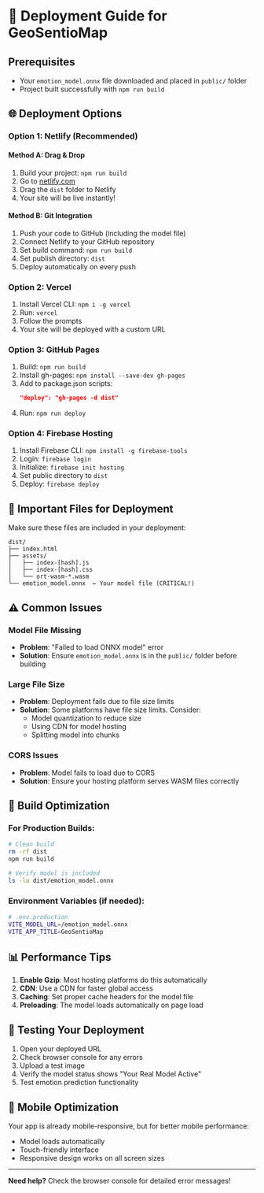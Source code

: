 # 🚀 Deployment Guide for GeoSentioMap

## Prerequisites
- Your `emotion_model.onnx` file downloaded and placed in `public/` folder
- Project built successfully with `npm run build`

## 🌐 Deployment Options

### Option 1: Netlify (Recommended)

#### Method A: Drag & Drop
1. Build your project: `npm run build`
2. Go to [netlify.com](https://netlify.com)
3. Drag the `dist` folder to Netlify
4. Your site will be live instantly!

#### Method B: Git Integration
1. Push your code to GitHub (including the model file)
2. Connect Netlify to your GitHub repository
3. Set build command: `npm run build`
4. Set publish directory: `dist`
5. Deploy automatically on every push

### Option 2: Vercel

1. Install Vercel CLI: `npm i -g vercel`
2. Run: `vercel`
3. Follow the prompts
4. Your site will be deployed with a custom URL

### Option 3: GitHub Pages

1. Build: `npm run build`
2. Install gh-pages: `npm install --save-dev gh-pages`
3. Add to package.json scripts:
   ```json
   "deploy": "gh-pages -d dist"
   ```
4. Run: `npm run deploy`

### Option 4: Firebase Hosting

1. Install Firebase CLI: `npm install -g firebase-tools`
2. Login: `firebase login`
3. Initialize: `firebase init hosting`
4. Set public directory to `dist`
5. Deploy: `firebase deploy`

## 📁 Important Files for Deployment

Make sure these files are included in your deployment:

```
dist/
├── index.html
├── assets/
│   ├── index-[hash].js
│   ├── index-[hash].css
│   └── ort-wasm-*.wasm
└── emotion_model.onnx  ← Your model file (CRITICAL!)
```

## ⚠️ Common Issues

### Model File Missing
- **Problem**: "Failed to load ONNX model" error
- **Solution**: Ensure `emotion_model.onnx` is in the `public/` folder before building

### Large File Size
- **Problem**: Deployment fails due to file size limits
- **Solution**: Some platforms have file size limits. Consider:
  - Model quantization to reduce size
  - Using CDN for model hosting
  - Splitting model into chunks

### CORS Issues
- **Problem**: Model fails to load due to CORS
- **Solution**: Ensure your hosting platform serves WASM files correctly

## 🔧 Build Optimization

### For Production Builds:
```bash
# Clean build
rm -rf dist
npm run build

# Verify model is included
ls -la dist/emotion_model.onnx
```

### Environment Variables (if needed):
```bash
# .env.production
VITE_MODEL_URL=/emotion_model.onnx
VITE_APP_TITLE=GeoSentioMap
```

## 📊 Performance Tips

1. **Enable Gzip**: Most hosting platforms do this automatically
2. **CDN**: Use a CDN for faster global access
3. **Caching**: Set proper cache headers for the model file
4. **Preloading**: The model loads automatically on page load

## 🎯 Testing Your Deployment

1. Open your deployed URL
2. Check browser console for any errors
3. Upload a test image
4. Verify the model status shows "Your Real Model Active"
5. Test emotion prediction functionality

## 📱 Mobile Optimization

Your app is already mobile-responsive, but for better mobile performance:
- Model loads automatically
- Touch-friendly interface
- Responsive design works on all screen sizes

---

**Need help?** Check the browser console for detailed error messages!